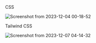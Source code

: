 CSS

![Screenshot from 2023-12-04 00-18-52](https://github.com/wylieaj/incomeTaxCalc/assets/121959169/1f11bb65-fd22-4dd1-8770-f483cae07cf8)

Tailwind CSS

![Screenshot from 2023-12-07 04-14-32](https://github.com/wylieaj/incomeTaxCalc/assets/121959169/bed1be7f-f612-4802-8432-af37b080e75b)

